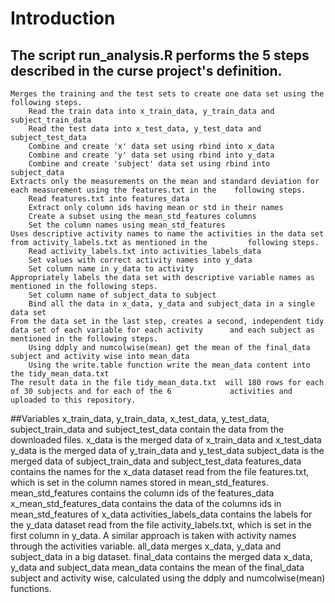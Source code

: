 # Introduction
## The script run_analysis.R performs the 5 steps described in the curse project's definition.
	Merges the training and the test sets to create one data set using the following steps.
		Read the train data into x_train_data, y_train_data and subject_train_data
		Read the test data into x_test_data, y_test_data and subject_test_data
		Combine and create 'x' data set using rbind into x_data
		Combine and create 'y' data set using rbind into y_data
		Combine and create 'subject' data set using rbind into subject_data
	Extracts only the measurements on the mean and standard deviation for each measurement using the features.txt in the 	following steps.
		Read features.txt into features_data
		Extract only column ids having mean or std in their names
		Create a subset using the mean_std_features columns
		Set the column names using mean_std_features
	Uses descriptive activity names to name the activities in the data set from activity_labels.txt as mentioned in the 		following steps.
		Read activity_labels.txt into activities_labels_data
		Set values with correct activity names into y_data
		Set column name in y_data to activity
	Appropriately labels the data set with descriptive variable names as mentioned in the following steps.
		Set column name of subject_data to subject
		Bind all the data in x_data, y_data and subject_data in a single data set
	From the data set in the last step, creates a second, independent tidy data set of each variable for each activity 		and each subject as mentioned in the following steps. 
		Using ddply and numcolwise(mean) get the mean of the final_data  subject and activity wise into mean_data
		Using the write.table function write the mean_data content into the tidy_mean_data.txt
	The result data in the file tidy_mean_data.txt  will 180 rows for each of 30 subjects and for each of the 6 			activities and uploaded to this repository.

##Variables
	x_train_data, y_train_data, x_test_data, y_test_data, subject_train_data and subject_test_data contain the data from 		the downloaded files.
	x_data is the merged data of x_train_data and x_test_data
	y_data is the merged data of y_train_data and y_test_data
	subject_data is the merged data of subject_train_data and subject_test_data
	features_data contains the names for the x_data dataset read from the file features.txt, which is set in the column 			names stored in mean_std_features.
	mean_std_features contains the column ids of the features_data
	x_mean_std_features_data contains the data of the columns ids in mean_std_features of x_data
	activities_labels_data contains the labels for the y_data dataset read from the file activity_labels.txt, which is 			set in  the first column in y_data.
	A similar approach is taken with activity names through the activities variable.
	all_data merges x_data, y_data and subject_data in a big dataset.
	final_data contains the merged data x_data, y_data and subject_data
	mean_data contains the mean of the final_data subject and activity wise, calculated using the ddply and 				numcolwise(mean) functions.


